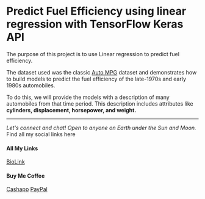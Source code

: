 # Predict Fuel Efficiency using linear regression with TensorFlow Keras API

The purpose of this project is to use Linear regression to predict fuel efficiency. 

The dataset used was the classic [Auto MPG](https://archive.ics.uci.edu/ml/datasets/auto+mpg) dataset and demonstrates how to build models to predict the fuel efficiency of the late-1970s and early 1980s automobiles. 

To do this, we will provide the models with a description of many automobiles from that time period. This description includes attributes like **cylinders, displacement, horsepower, and weight.**

--------------------------------------------------------------------------------

_Let's connect and chat! Open to anyone on Earth under the Sun and Moon._
Find all my social links here

#### All My Links
[BioLink](https://bio.link/paulkamau)


#### Buy Me Coffee
[Cashapp](https://bio.link/paulkamau)
[PayPal](https://paypal.me/paulkamau)
